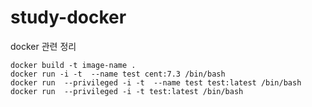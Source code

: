 # study-docker
docker 관련 정리

```
docker build -t image-name .
docker run -i -t  --name test cent:7.3 /bin/bash
docker run  --privileged -i -t  --name test test:latest /bin/bash
docker run  --privileged -i -t test:latest /bin/bash
```
